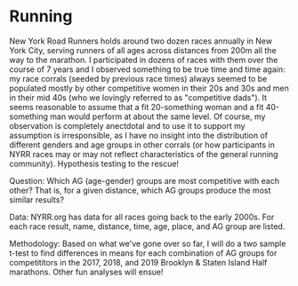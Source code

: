 # Running

New York Road Runners holds around two dozen races annually in New York City, serving runners of all ages across distances from 200m all the way to the marathon.  I participated in dozens of races with them over the course of 7 years and I observed something to be true time and time again: my race corrals (seeded by previous race times) always seemed to be populated mostly by other competitive women in their 20s and 30s and men in their mid 40s (who we lovingly referred to as "competitive dads").  It seems reasonable to assume that a fit 20-something woman and a fit 40-something man would perform at about the same level.  Of course, my observation is completely anectdotal and to use it to support my assumption is irresponsible, as I have no insight into the distribution of different genders and age groups in other corrals (or how participants in NYRR races may or may not reflect characteristics of the general running community).  Hypothesis testing to the rescue!

Question: Which AG (age-gender) groups are most competitive with each other?  That is, for a given distance, which AG groups produce the most similar results?

Data: NYRR.org has data for all races going back to the early 2000s.  For each race result, name, distance, time, age, place, and AG group are listed.

Methodology: Based on what we've gone over so far, I will do a two sample t-test to find differences in means for each combination of AG groups for competititors in the 2017, 2018, and 2019 Brooklyn & Staten Island Half marathons.  Other fun analyses will ensue!
